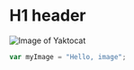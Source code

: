 # H1 header #
![Image of Yaktocat](https://octodex.github.com/images/yaktocat.png)

``` javascript
var myImage = "Hello, image";
```
